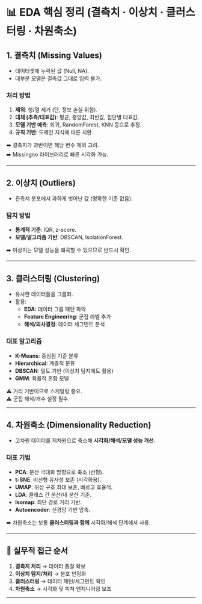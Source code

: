 # 📊 EDA 핵심 정리 (결측치 · 이상치 · 클러스터링 · 차원축소)

## 1. 결측치 (Missing Values)
- 데이터셋에 누락된 값 (Null, NA).
- 대부분 모델은 결측값 그대로 입력 불가.

### 처리 방법
1. **제외**: 행/열 제거 (단, 정보 손실 위험).
2. **대체 (추측/대표값)**: 평균, 중앙값, 최빈값, 집단별 대표값.
3. **모델 기반 예측**: 회귀, RandomForest, KNN 등으로 추정.
4. **규칙 기반**: 도메인 지식에 따른 치환.

➡️ 결측치가 과반이면 해당 변수 제외 고려.  
➡️ Missingno 라이브러리로 빠른 시각화 가능.

---

## 2. 이상치 (Outliers)
- 관측치 분포에서 과하게 벗어난 값 (명확한 기준 없음).

### 탐지 방법
- **통계적 기준**: IQR, z-score.
- **모델/알고리즘 기반**: DBSCAN, IsolationForest.

➡️ 이상치는 모델 성능을 왜곡할 수 있으므로 반드시 확인.

---

## 3. 클러스터링 (Clustering)
- 유사한 데이터들을 그룹화.
- 활용:
  - **EDA**: 데이터 그룹 패턴 파악
  - **Feature Engineering**: 군집 라벨 추가
  - **해석/의사결정**: 데이터 세그먼트 분석

### 대표 알고리즘
- **K-Means**: 중심점 기준 분류
- **Hierarchical**: 계층적 분류
- **DBSCAN**: 밀도 기반 (이상치 탐지에도 활용)
- **GMM**: 확률적 혼합 모델

⚠️ 거리 기반이므로 스케일링 중요.  
⚠️ 군집 해석/개수 설정 필수.

---

## 4. 차원축소 (Dimensionality Reduction)
- 고차원 데이터를 저차원으로 축소해 **시각화/해석/모델 성능 개선**.

### 대표 기법
- **PCA**: 분산 극대화 방향으로 축소 (선형).
- **t-SNE**: 비선형 유사성 보존 (시각화용).
- **UMAP**: 위상 구조 최대 보존, 빠르고 효율적.
- **LDA**: 클래스 간 분산/내 분산 기준.
- **Isomap**: 최단 경로 거리 기반.
- **Autoencoder**: 신경망 기반 압축.

➡️ 차원축소는 보통 **클러스터링과 함께** 시각화/해석 단계에서 사용.

---

## 🔑 실무적 접근 순서
1. **결측치 처리** → 데이터 품질 확보
2. **이상치 탐지/처리** → 분포 안정화
3. **클러스터링** → 데이터 패턴/세그먼트 확인
4. **차원축소** → 시각화 및 피쳐 엔지니어링 보조

---
